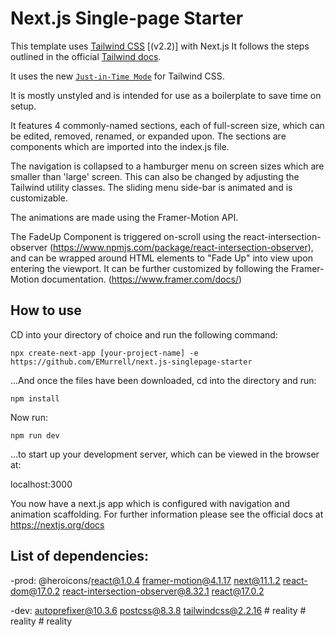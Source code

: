 # Next.js Single-page Starter

This template uses [Tailwind CSS](https://tailwindcss.com/) [(v2.2)] with Next.js It follows the steps outlined in the official [Tailwind docs](https://tailwindcss.com/docs/guides/nextjs).

It uses the new [`Just-in-Time Mode`](https://tailwindcss.com/docs/just-in-time-mode) for Tailwind CSS.

It is mostly unstyled and is intended for use as a boilerplate to save time on setup.

It features 4 commonly-named sections, each of full-screen size, which can be edited, removed, renamed, or expanded upon. The sections are components which are imported into the index.js file.

The navigation is collapsed to a hamburger menu on screen sizes which are smaller than 'large' screen. This can also be changed by adjusting the Tailwind utility classes. The sliding menu side-bar is animated and is customizable.

The animations are made using the Framer-Motion API.

The FadeUp Component is triggered on-scroll using the react-intersection-observer (<https://www.npmjs.com/package/react-intersection-observer>), and can be wrapped around HTML elements to "Fade Up" into view upon entering the viewport. It can be further customized by following the Framer-Motion documentation.
(<https://www.framer.com/docs/>)

## How to use

CD into your directory of choice and run the following command:

`npx create-next-app [your-project-name] -e https://github.com/EMurrell/next.js-singlepage-starter`

...And once the files have been downloaded, cd into the directory and run:

`npm install`

Now run:

`npm run dev`

...to start up your development server, which can be viewed in the browser at:

localhost:3000

You now have a next.js app which is configured with navigation and animation scaffolding.
For further information please see the official docs at <https://nextjs.org/docs>

## List of dependencies:

-prod:
@heroicons/react@1.0.4
framer-motion@4.1.17
next@11.1.2
react-dom@17.0.2
react-intersection-observer@8.32.1
react@17.0.2

-dev:
autoprefixer@10.3.6
postcss@8.3.8
tailwindcss@2.2.16
#   r e a l i t y  
 #   r e a l i t y  
 #   r e a l i t y  
 